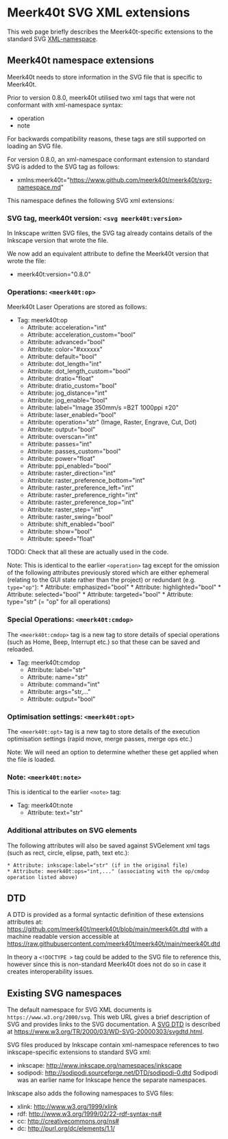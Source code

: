 # Meerk40t SVG XML extensions
This web page briefly describes the Meerk40t-specific
extensions to the standard SVG [XML-namespace](http://www.w3.org/TR/REC-xml-names).

## Meerk40t namespace extensions
Meerk40t needs to store information in the SVG file that is specific to Meerk40t.

Prior to version 0.8.0, meerk40t utilised two xml tags that were not conformant with
xml-namespace syntax:

* operation
* note

For backwards compatibility reasons, these tags are still supported on loading an SVG file.

For version 0.8.0, an xml-namespace conformant extension to standard SVG is added to the SVG tag
as follows:

* xmlns:meerk40t="https://www.github.com/meerk40t/meerk40t/svg-namespace.md"

This namespace defines the following SVG xml extensions:

### SVG tag, meerk40t version: `<svg meerk40t:version>`
In Inkscape written SVG files, the SVG tag already contains details of the Inkscape version that
wrote the file.

We now add an equivalent attribute to define the Meerk40t version that wrote the file:
* meerk40t:version="0.8.0"

### Operations: `<meerk40t:op>`
Meerk40t Laser Operations are stored as follows:
* Tag: meerk40t:op
    * Attribute: acceleration="int"
    * Attribute: acceleration_custom="bool"
    * Attribute: advanced="bool"
    * Attribute: color="#xxxxxx"
    * Attribute: default="bool"
    * Attribute: dot_length="int"
    * Attribute: dot_length_custom="bool"
    * Attribute: dratio="float"
    * Attribute: dratio_custom="bool"
    * Attribute: jog_distance="int"
    * Attribute: jog_enable="bool"
    * Attribute: label="Image 350mm/s =B2T 1000ppi &#177;20"
    * Attribute: laser_enabled="bool"
    * Attribute: operation="str" (Image, Raster, Engrave, Cut, Dot)
    * Attribute: output="bool"
    * Attribute: overscan="int"
    * Attribute: passes="int"
    * Attribute: passes_custom="bool"
    * Attribute: power="float"
    * Attribute: ppi_enabled="bool"
    * Attribute: raster_direction="int"
    * Attribute: raster_preference_bottom="int"
    * Attribute: raster_preference_left="int"
    * Attribute: raster_preference_right="int"
    * Attribute: raster_preference_top="int"
    * Attribute: raster_step="int"
    * Attribute: raster_swing="bool"
    * Attribute: shift_enabled="bool"
    * Attribute: show="bool"
    * Attribute: speed="float"

TODO: Check that all these are actually used in the code.

Note: This is identical to the earlier `<operation>` tag except for
the omission of the following attributes previously stored
which are either ephemeral (relating to the GUI state rather than the project)
or redundant (e.g. `type="op"`):
    * Attribute: emphasized="bool"
    * Attribute: highlighted="bool"
    * Attribute: selected="bool"
    * Attribute: targeted="bool"
    * Attribute: type="str" (= "op" for all operations)

### Special Operations: `<meerk40t:cmdop>`
The `<meerk40t:cmdop>` tag is a new tag to store details of
special operations (such as Home, Beep, Interrupt etc.)
so that these can be saved and reloaded.

* Tag: meerk40t:cmdop
    * Attribute: label="str"
    * Attribute: name="str"
    * Attribute: command="int"
    * Attribute: args="str,..."
    * Attribute: output="bool"

### Optimisation settings: `<meerk40t:opt>`
The `<meerk40t:opt>` tag is a new tag to store details of
the execution optimisation settings (rapid move, merge passes, merge ops etc.)

Note: We will need an option to determine whether these get applied when the file is loaded.

### Note: `<meerk40t:note>`
This is identical to the earlier `<note>` tag:

* Tag: meerk40t:note
    * Attribute: text="str"

### Additional attributes on SVG elements
The following attributes will also be saved against SVGelement xml tags
(such as rect, circle, elipse, path, text etc.):

    * Attribute: inkscape:label="str" (if in the original file)
    * Attribute: meerk40t:ops="int,..." (associating with the op/cmdop operation listed above)

## DTD
A DTD is provided as a formal syntactic definition of these extensions attributes at:
https://github.com/meerk40t/meerk40t/blob/main/meerk40t.dtd
with a machine readable version accessible at
https://raw.githubusercontent.com/meerk40t/meerk40t/main/meerk40t.dtd

In theory a `<!DOCTYPE >` tag could be added to the SVG file to reference this,
however since this is non-standard Meerk40t does not do so in case it creates
interoperability issues.

## Existing SVG namespaces
The default namespace for SVG XML documents is `https://www.w3.org/2000/svg`.
This web URL gives a brief description of SVG and provides links to the SVG
documentation.
A [SVG DTD](https://www.w3.org/TR/2000/03/WD-SVG-20000303/svgdtd.html)
is described at https://www.w3.org/TR/2000/03/WD-SVG-20000303/svgdtd.html.

SVG files produced by Inkscape contain xml-namespace references to two
inkscape-specific extensions to standard SVG xml:
*  inkscape: http://www.inkscape.org/namespaces/inkscape
*  sodipodi: http://sodipodi.sourceforge.net/DTD/sodipodi-0.dtd
Sodipodi was an earlier name for Inkscape hence the separate namespaces.

Inkscape also adds the following namespaces to SVG files:
* xlink: http://www.w3.org/1999/xlink
* rdf: http://www.w3.org/1999/02/22-rdf-syntax-ns#
* cc: http://creativecommons.org/ns#
* dc: http://purl.org/dc/elements/1.1/
